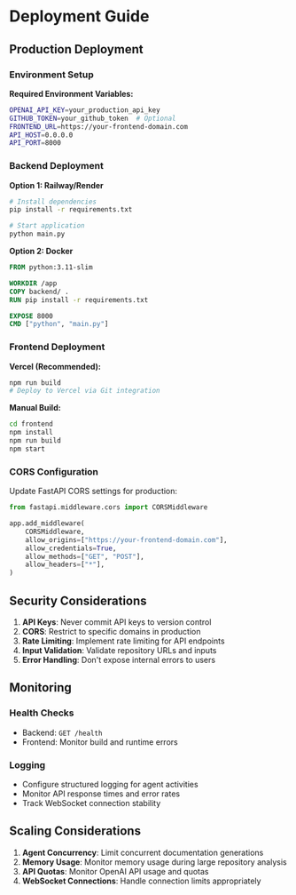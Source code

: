 # Deployment Guide

## Production Deployment

### Environment Setup

**Required Environment Variables:**
```bash
OPENAI_API_KEY=your_production_api_key
GITHUB_TOKEN=your_github_token  # Optional
FRONTEND_URL=https://your-frontend-domain.com
API_HOST=0.0.0.0
API_PORT=8000
```

### Backend Deployment

**Option 1: Railway/Render**
```bash
# Install dependencies
pip install -r requirements.txt

# Start application
python main.py
```

**Option 2: Docker**
```dockerfile
FROM python:3.11-slim

WORKDIR /app
COPY backend/ .
RUN pip install -r requirements.txt

EXPOSE 8000
CMD ["python", "main.py"]
```

### Frontend Deployment

**Vercel (Recommended):**
```bash
npm run build
# Deploy to Vercel via Git integration
```

**Manual Build:**
```bash
cd frontend
npm install
npm run build
npm start
```

### CORS Configuration

Update FastAPI CORS settings for production:

```python
from fastapi.middleware.cors import CORSMiddleware

app.add_middleware(
    CORSMiddleware,
    allow_origins=["https://your-frontend-domain.com"],
    allow_credentials=True,
    allow_methods=["GET", "POST"],
    allow_headers=["*"],
)
```

## Security Considerations

1. **API Keys**: Never commit API keys to version control
2. **CORS**: Restrict to specific domains in production
3. **Rate Limiting**: Implement rate limiting for API endpoints
4. **Input Validation**: Validate repository URLs and inputs
5. **Error Handling**: Don't expose internal errors to users

## Monitoring

### Health Checks
- Backend: `GET /health`
- Frontend: Monitor build and runtime errors

### Logging
- Configure structured logging for agent activities
- Monitor API response times and error rates
- Track WebSocket connection stability

## Scaling Considerations

1. **Agent Concurrency**: Limit concurrent documentation generations
2. **Memory Usage**: Monitor memory usage during large repository analysis
3. **API Quotas**: Monitor OpenAI API usage and quotas
4. **WebSocket Connections**: Handle connection limits appropriately